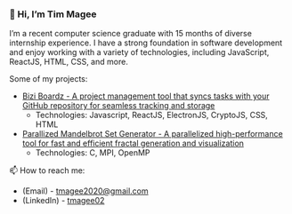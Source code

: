 ### 👋 Hi, I’m Tim Magee
I’m a recent computer science graduate with 15 months of diverse internship experience. I have a strong foundation in software development and enjoy working with a variety of technologies, including JavaScript, ReactJS, HTML, CSS, and more.

Some of my projects:
- [Bizi Boardz - A project management tool that syncs tasks with your GitHub repository for seamless tracking and storage](https://github.com/tmagee02/bizi-boardz)
  - Technologies: Javascript, ReactJS, ElectronJS, CryptoJS, CSS, HTML
- [Parallized Mandelbrot Set Generator - A parallelized high-performance tool for fast and efficient fractal generation and visualization]()
  - Technologies: C, MPI, OpenMP

📫 How to reach me:
-   (Email) - tmagee2020@gmail.com
-   (LinkedIn) - [tmagee02](https://www.linkedin.com/in/tmagee2020/)

<!---
tmagee02/tmagee02 is a ✨ special ✨ repository because its `README.md` (this file) appears on your GitHub profile.
You can click the Preview link to take a look at your changes.
--->
